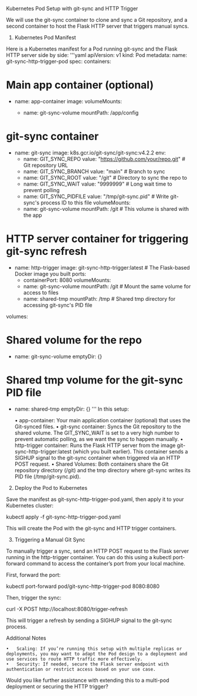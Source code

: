 Kubernetes Pod Setup with git-sync and HTTP Trigger

We will use the git-sync container to clone and sync a Git repository, and a second container to host the Flask HTTP server that triggers manual syncs.

1. Kubernetes Pod Manifest

Here is a Kubernetes manifest for a Pod running git-sync and the Flask HTTP server side by side:
'''yaml
apiVersion: v1
kind: Pod
metadata:
  name: git-sync-http-trigger-pod
spec:
  containers:
  # Main app container (optional)
  - name: app-container
    image: <your-application-image>
    volumeMounts:
    - name: git-sync-volume
      mountPath: /app/config

  # git-sync container
  - name: git-sync
    image: k8s.gcr.io/git-sync/git-sync:v4.2.2
    env:
    - name: GIT_SYNC_REPO
      value: "https://github.com/your/repo.git"  # Git repository URL
    - name: GIT_SYNC_BRANCH
      value: "main"  # Branch to sync
    - name: GIT_SYNC_ROOT
      value: "/git"  # Directory to sync the repo to
    - name: GIT_SYNC_WAIT
      value: "9999999"  # Long wait time to prevent polling
    - name: GIT_SYNC_PIDFILE
      value: "/tmp/git-sync.pid"  # Write git-sync's process ID to this file
    volumeMounts:
    - name: git-sync-volume
      mountPath: /git  # This volume is shared with the app

  # HTTP server container for triggering git-sync refresh
  - name: http-trigger
    image: git-sync-http-trigger:latest  # The Flask-based Docker image you built
    ports:
    - containerPort: 8080
    volumeMounts:
    - name: git-sync-volume
      mountPath: /git  # Mount the same volume for access to files
    - name: shared-tmp
      mountPath: /tmp  # Shared tmp directory for accessing git-sync's PID file

  volumes:
  # Shared volume for the repo
  - name: git-sync-volume
    emptyDir: {}
  
  # Shared tmp volume for the git-sync PID file
  - name: shared-tmp
    emptyDir: {}
'''
In this setup:

	•	app-container: Your main application container (optional) that uses the Git-synced files.
	•	git-sync container: Syncs the Git repository to the shared volume. The GIT_SYNC_WAIT is set to a very high number to prevent automatic polling, as we want the sync to happen manually.
	•	http-trigger container: Runs the Flask HTTP server from the image git-sync-http-trigger:latest (which you built earlier). This container sends a SIGHUP signal to the git-sync container when triggered via an HTTP POST request.
	•	Shared Volumes: Both containers share the Git repository directory (/git) and the tmp directory where git-sync writes its PID file (/tmp/git-sync.pid).

2. Deploy the Pod to Kubernetes

Save the manifest as git-sync-http-trigger-pod.yaml, then apply it to your Kubernetes cluster:

kubectl apply -f git-sync-http-trigger-pod.yaml

This will create the Pod with the git-sync and HTTP trigger containers.

3. Triggering a Manual Git Sync

To manually trigger a sync, send an HTTP POST request to the Flask server running in the http-trigger container. You can do this using a kubectl port-forward command to access the container’s port from your local machine.

First, forward the port:

kubectl port-forward pod/git-sync-http-trigger-pod 8080:8080

Then, trigger the sync:

curl -X POST http://localhost:8080/trigger-refresh

This will trigger a refresh by sending a SIGHUP signal to the git-sync process.

Additional Notes

	•	Scaling: If you’re running this setup with multiple replicas or deployments, you may want to adapt the Pod design to a deployment and use services to route HTTP traffic more effectively.
	•	Security: If needed, secure the Flask server endpoint with authentication or restrict access based on your use case.

Would you like further assistance with extending this to a multi-pod deployment or securing the HTTP trigger?